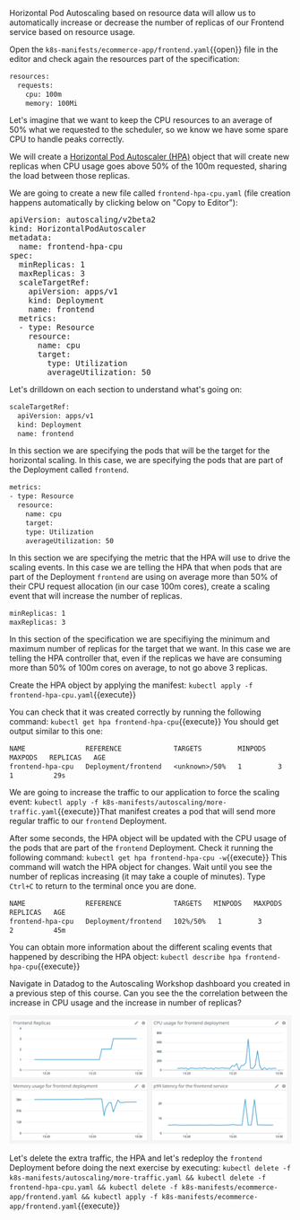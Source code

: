 Horizontal Pod Autoscaling based on resource data will allow us to automatically increase or decrease the number of replicas of our Frontend service based on resource usage.

Open the `k8s-manifests/ecommerce-app/frontend.yaml`{{open}} file in the editor and check again the resources part of the specification:

```
resources:
  requests:
    cpu: 100m
    memory: 100Mi
```

Let's imagine that we want to keep the CPU resources to an average of 50% what we requested to the scheduler, so we know we have some spare CPU to handle peaks correctly.

We will create a [Horizontal Pod Autoscaler (HPA)](https://kubernetes.io/docs/tasks/run-application/horizontal-pod-autoscale/) object that will create new replicas when CPU usage goes above 50% of the 100m requested, sharing the load between those replicas.

We are going to create a new file called `frontend-hpa-cpu.yaml` (file creation happens automatically by clicking below on "Copy to Editor"):

<pre class="file" data-filename="frontend-hpa-cpu.yaml" data-target="replace">
apiVersion: autoscaling/v2beta2
kind: HorizontalPodAutoscaler
metadata:
  name: frontend-hpa-cpu
spec:
  minReplicas: 1
  maxReplicas: 3
  scaleTargetRef:
    apiVersion: apps/v1
    kind: Deployment
    name: frontend
  metrics:
  - type: Resource
    resource:
      name: cpu
      target:
        type: Utilization
        averageUtilization: 50
</pre>

Let's drilldown on each section to understand what's going on:

```
scaleTargetRef:
  apiVersion: apps/v1
  kind: Deployment
  name: frontend
```

In this section we are specifying the pods that will be the target for the horizontal scaling. In this case, we are specifying the pods that are part of the Deployment called `frontend`.

```
metrics:
- type: Resource
  resource:
    name: cpu
    target:
    type: Utilization
    averageUtilization: 50
```

In this section we are specifying the metric that the HPA will use to drive the scaling events. In this case we are telling the HPA that when pods that are part of the Deployment `frontend` are using on average more than 50% of their CPU request allocation (in our case 100m cores), create a scaling event that will increase the number of replicas.


```
minReplicas: 1
maxReplicas: 3
```

In this section of the specification we are specifiying the minimum and maximum number of replicas for the target that we want. In this case we are telling the HPA controller that, even if the replicas we have are consuming more than 50% of 100m cores on average, to not go above 3 replicas.

Create the HPA object by applying the manifest: `kubectl apply -f frontend-hpa-cpu.yaml`{{execute}}

You can check that it was created correctly by running the following command: `kubectl get hpa frontend-hpa-cpu`{{execute}} You should get output similar to this one:

```
NAME               REFERENCE             TARGETS         MINPODS   MAXPODS   REPLICAS   AGE
frontend-hpa-cpu   Deployment/frontend   <unknown>/50%   1         3         1          29s
```

We are going to increase the traffic to our application to force the scaling event: `kubectl apply -f k8s-manifests/autoscaling/more-traffic.yaml`{{execute}}That manifest creates a pod that will send more regular traffic to our `frontend` Deployment.

After some seconds, the HPA object will be updated with the CPU usage of the pods that are part of the `frontend` Deployment. Check it running the following command: `kubectl get hpa frontend-hpa-cpu -w`{{execute}} This command will watch the HPA object for changes. Wait until you see the number of replicas increasing (it may take a couple of minutes). Type `Ctrl+C` to return to the terminal once you are done.

```
NAME               REFERENCE             TARGETS   MINPODS   MAXPODS   REPLICAS   AGE
frontend-hpa-cpu   Deployment/frontend   102%/50%   1         3         2          45m
```

You can obtain more information about the different scaling events that happened by describing the HPA object: `kubectl describe hpa frontend-hpa-cpu`{{execute}}

Navigate in Datadog to the Autoscaling Workshop dashboard you created in a previous step of this course. Can you see the the correlation between the increase in CPU usage and the increase in number of replicas?

![Screenshot of HPA Dashboard](./assets/dashboard-hpa.png)

Let's delete the extra traffic, the HPA and let's redeploy the `frontend` Deployment before doing the next exercise by executing: `kubectl delete -f k8s-manifests/autoscaling/more-traffic.yaml && kubectl delete -f frontend-hpa-cpu.yaml && kubectl delete -f k8s-manifests/ecommerce-app/frontend.yaml && kubectl apply -f k8s-manifests/ecommerce-app/frontend.yaml`{{execute}}
